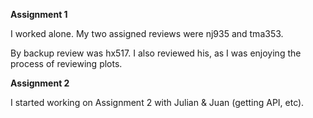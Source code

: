 **Assignment 1**


I worked alone. My two assigned reviews were nj935 and tma353. 


By backup review was hx517. I also reviewed his, as I was enjoying the process of reviewing plots. 


**Assignment 2** 


I started working on Assignment 2 with Julian & Juan (getting API, etc).
